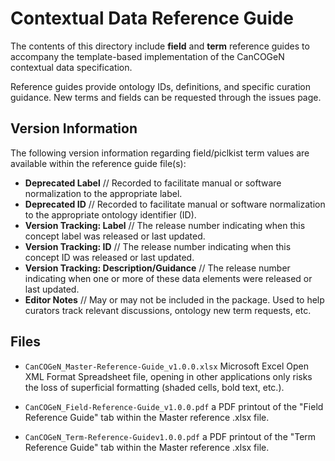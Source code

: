 # <INSERT NAME> Contextual Data Reference Guide

The contents of this directory include **field** and **term** reference guides to accompany the template-based implementation of the CanCOGeN contextual data specification. 

Reference guides provide ontology IDs, definitions, and specific curation guidance. New terms and fields can be requested through the issues page.

## Version Information

The following version information regarding field/piclkist term values are available within the reference guide file(s):

- **Deprecated Label** // Recorded to facilitate manual or software normalization to the appropriate label.
- **Deprecated ID** // Recorded to facilitate manual or software normalization to the appropriate ontology identifier (ID).
- **Version Tracking: Label** // The release number indicating when this concept label was released or last updated.
- **Version Tracking: ID** // The release number indicating when this concept ID was released or last updated.
- **Version Tracking: Description/Guidance** // The release number indicating when one or more of these data elements were released or last updated.
- **Editor Notes** // May or may not be included in the package. Used to help curators track relevant discussions, ontology new term requests, etc.

## Files

- `CanCOGeN_Master-Reference-Guide_v1.0.0.xlsx` 
Microsoft Excel Open XML Format Spreadsheet file, opening in other applications only risks the loss of superficial formatting (shaded cells, bold text, etc.).

- `CanCOGeN_Field-Reference-Guide_v1.0.0.pdf` a PDF printout of the "Field Reference Guide" tab within the Master reference .xlsx file.

- `CanCOGeN_Term-Reference-Guidev1.0.0.pdf` a PDF printout of the "Term Reference Guide" tab within the Master reference .xlsx file.

